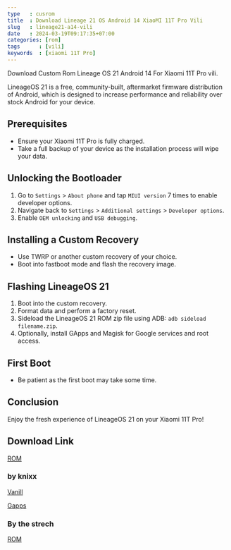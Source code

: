 ```yaml
---
type   : cusrom
title  : Download Lineage 21 OS Android 14 XiaoMI 11T Pro Vili
slug   : lineage21-a14-vili
date   : 2024-03-19T09:17:35+07:00
categories: [rom]
tags      : [vili]
keywords  : [xiaomi 11T Pro]
---
```


Download Custom Rom Lineage OS 21 Android 14 For Xiaomi 11T Pro vili.

LineageOS 21 is a free, community-built, aftermarket firmware distribution of Android, which is designed to increase performance and reliability over stock Android for your device.

## Prerequisites
- Ensure your Xiaomi 11T Pro is fully charged.
- Take a full backup of your device as the installation process will wipe your data.

## Unlocking the Bootloader
1. Go to `Settings` > `About phone` and tap `MIUI version` 7 times to enable developer options.
2. Navigate back to `Settings` > `Additional settings` > `Developer options`.
3. Enable `OEM unlocking` and `USB debugging`.

## Installing a Custom Recovery
- Use TWRP or another custom recovery of your choice.
- Boot into fastboot mode and flash the recovery image.

## Flashing LineageOS 21
1. Boot into the custom recovery.
2. Format data and perform a factory reset.
3. Sideload the LineageOS 21 ROM zip file using ADB: `adb sideload filename.zip`.
4. Optionally, install GApps and Magisk for Google services and root access.

## First Boot
- Be patient as the first boot may take some time.

## Conclusion
Enjoy the fresh experience of LineageOS 21 on your Xiaomi 11T Pro!

## Download Link
[ROM](https://sourceforge.net/projects/special-builds-by-swiitchoff/files/LineageOS/A14/)

### by knixx
[Vanill](https://drive.google.com/file/d/1ZoQDMy3CYSUKZi51W_Kn9Ec45nwj69BW/view?usp=sharing)

[Gapps](https://drive.google.com/file/d/1fDiH2DcuMynjT0AzDZU2s3JX2H30CJ6i/view?usp=sharing)

### By the strech
[ROM](https://sourceforge.net/projects/thestrechh/files/vili/lineage-21/)


